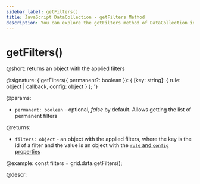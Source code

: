 ```yaml
---
sidebar_label: getFilters()
title: JavaScript DataCollection - getFilters Method 
description: You can explore the getFilters method of DataCollection in the documentation of the DHTMLX JavaScript UI library. Browse developer guides and API reference, try out code examples and live demos, and download a free 30-day evaluation version of DHTMLX Suite.
---
```


# getFilters()

@short: returns an object with the applied filters 

@signature: {'getFilters({ permanent?: boolean }): { [key: string]: { rule: object | callback, config: object } }; '}

@params: 

- `permanent: boolean` - optional, <i>false</i> by default. Allows getting the list of permanent filters

@returns:
- `filters: object` - an object with the applied filters, where the key is the id of a filter and the value is an object with the [`rule` and `config` properties](data_collection/api/datacollection_filter_method.md)

@example:
const filters = grid.data.getFilters();

@descr: